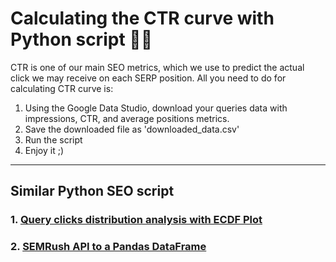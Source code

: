 # Calculating the CTR curve with Python script 🐍💥

CTR is one of our main SEO metrics, which we use to predict the actual click we may receive on each SERP position.
All you need to do for calculating CTR curve is:
1. Using the Google Data Studio, download your queries data with impressions, CTR, and average positions metrics.
2. Save the downloaded file as 'downloaded_data.csv'
3. Run the script
4. Enjoy it ;)

----
## Similar Python SEO script
### 1. [Query clicks distribution analysis with ECDF Plot](https://github.com/mrekh/query-clicks-distribution-ecdf-plot)
### 2. [SEMRush API to a Pandas DataFrame](https://github.com/mrekh/SEMRush-API-to-a-DataFrame)
